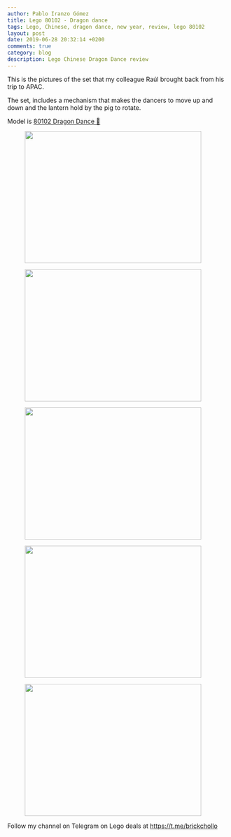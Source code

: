 ```yaml
---
author: Pablo Iranzo Gómez
title: Lego 80102 - Dragon dance
tags: Lego, Chinese, dragon dance, new year, review, lego 80102
layout: post
date: 2019-06-28 20:32:14 +0200
comments: true
category: blog
description: Lego Chinese Dragon Dance review
---
```


This is the pictures of the set that my colleague Raúl brought back from his trip to APAC.

The set, includes a mechanism that makes the dancers to move up and down and the lantern hold by the pig to rotate.

Model is [80102 Dragon Dance 🛒](https://www.amazon.es/dp/B07KRJJFY8?tag=redken-21)

<div class="elegant-gallery" itemscope itemtype="http://schema.org/ImageGallery">
    <figure itemprop="associatedMedia" itemscope itemtype="http://schema.org/ImageObject">
        <a href="https://i.imgur.com/8j1Drm8.jpg" itemprop="contentUrl" data-size="4032x3024">
            <img src="https://i.imgur.com/8j1Drm8.jpg" width="403" height="302" itemprop="thumbnail" alt="" />
        </a>
        <figcaption itemprop="caption description"></figcaption>
    </figure>
    <figure itemprop="associatedMedia" itemscope itemtype="http://schema.org/ImageObject">
    <a href="https://i.imgur.com/y72cWUS.jpg" itemprop="contentUrl" data-size="4032x3024">
        <img src="https://i.imgur.com/y72cWUS.jpg" width="403" height="302" itemprop="thumbnail" alt="" />
    </a>
    <figcaption itemprop="caption description"></figcaption>
    </figure>
    <figure itemprop="associatedMedia" itemscope itemtype="http://schema.org/ImageObject">
    <a href="https://i.imgur.com/EOD2WXW.jpg" itemprop="contentUrl" data-size="4032x3024">
        <img src="https://i.imgur.com/EOD2WXW.jpg" width="403" height="302" itemprop="thumbnail" alt="" />
    </a>
    <figcaption itemprop="caption description"></figcaption>
    </figure>
        <figure itemprop="associatedMedia" itemscope itemtype="http://schema.org/ImageObject">
    <a href="https://i.imgur.com/XCjG4TR.jpg" itemprop="contentUrl" data-size="4032x3024">
        <img src="https://i.imgur.com/XCjG4TR.jpg" width="403" height="302" itemprop="thumbnail" alt="" />
    </a>
    <figcaption itemprop="caption description"></figcaption>
    </figure>
        <figure itemprop="associatedMedia" itemscope itemtype="http://schema.org/ImageObject">
    <a href="https://i.imgur.com/sY9a1Qd.jpg" itemprop="contentUrl" data-size="4032x3024">
        <img src="https://i.imgur.com/sY9a1Qd.jpg" width="403" height="302" itemprop="thumbnail" alt="" />
    </a>
    <figcaption itemprop="caption description"></figcaption>
    </figure>
</div>

Follow my channel on Telegram on Lego deals at <https://t.me/brickchollo>
